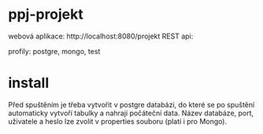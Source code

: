 # ppj-projekt
webová aplikace: http://localhost:8080/projekt
REST api:

profily: postgre, mongo, test

# install
Před spuštěním je třeba vytvořit v postgre databázi, do které se po spuštění automaticky vytvoří tabulky a nahrají počáteční data. Název databáze, port, uživatele a heslo lze zvolit v properties souboru (platí i pro Mongo).